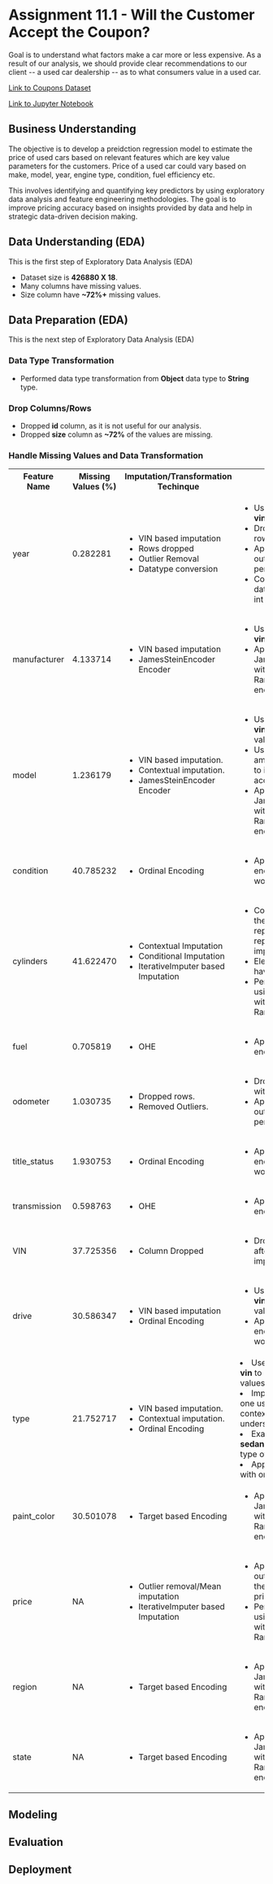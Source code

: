 # Assignment 11.1 - Will the Customer Accept the Coupon?

Goal is to understand what factors make a car more or less expensive. As a result of our analysis, we should provide clear recommendations to our client -- a used car dealership -- as to what consumers value in a used car.

[Link to Coupons Dataset](https://github.com/atewari-bot/vehicle-value-prediction/blob/main/data/vehicles.csv)

[Link to Jupyter Notebook](https://github.com/atewari-bot/vehicle-value-prediction/blob/main/vehicle_value_prediction.ipynb)

## Business Understanding

The objective is to develop a preidction regression model to estimate the price of used cars based on relevant features which are key value parameters for the customers. Price of a used car could vary based on make, model, year, engine type, condition, fuel efficiency etc.

This involves identifying and quantifying key predictors by using exploratory data analysis and feature engineering methodologies. The goal is to improve pricing accuracy based on insights provided by data and help in strategic data-driven decision making.

## Data Understanding (EDA)

This is the first step of Exploratory Data Analysis (EDA)

* Dataset size is <b>426880 X 18</b>.
* Many columns have missing values.
* Size column have <b>~72%+</b> missing values.

## Data Preparation (EDA)

This is the next step of Exploratory Data Analysis (EDA)

### Data Type Transformation

* Performed data type transformation from <b>Object</b> data type to <b>String</b> type.

### Drop Columns/Rows

* Dropped <b>id</b> column, as it is not useful for our analysis.
* Dropped <b>size</b> column as <b>~72%</b> of the values are missing.

### Handle Missing Values and Data Transformation

<table>
    <tr>
        <th>Feature Name</th>
        <th>Missing Values (%)</th>
        <th>Imputation/Transformation Techinque</th>
        <th>Description</th>
    </tr>
        <td>year</td>
        <td>0.282281</td>
        <td>
          <ul>
            <li>VIN based imputation</li>
            <li>Rows dropped</li>
            <li>Outlier Removal</li>
            <li>Datatype conversion</li>
          <ul>
        </td>
        <td>
          <ul>
            <li>Used Python package <b>vin</b>.</li>
            <li>Dropped 192 reamining rows with NaN value.</li>
            <li>Applied upper bound outlier removal at 99 percentile.</li>
            <li>Converted <b>year</b> column datatype from float to int</li>
          </ul>
        </td>
    <tr>
        <td>manufacturer</td>
        <td>4.133714</td>
        <td>
          <ul>
            <li>VIN based imputation</li>
            <li>JamesSteinEncoder Encoder</li>
          </ul>
        </td>
        <td>
          <ul>
            <li>Used Python package <b>vin</b></li>
            <li>Applied JamesSteinEncoder with RandomForestRegressor encoder</li>
          </ul>
        </td>
    </tr>
    <tr>
        <td>model</td>
        <td>1.236179</td>
        <td>
          <ul>
            <li>VIN based imputation.</li>
            <li>Contextual imputation.</li>
            <li>JamesSteinEncoder Encoder</li>
          </ul>
        </td>
        <td>
          <ul>
            <li>Used Python package <b>vin</b> to impute misisng values.</li>
            <li>Used manufacturer and ambigous model name to impute model with accurate values.</li>
            <li>Applied JamesSteinEncoder with RandomForestRegressor encoder</li>
          </ul>
        </td>
    </tr>
    <tr>
        <td>condition</td>
        <td>40.785232</td>
        <td>
          <ul>
            <li>Ordinal Encoding</li>
          </ul>
        </td>
        <td>
          <ul>
            <li>Applied ordinal encoding with order of worst to best</li>
          </ul>
        </td>
    </tr>
    <tr>
        <td>cylinders</td>
        <td>41.622470</td>
        <td>
          <ul>
            <li>Contextual Imputation</li>
            <li>Conditional Imputation</li>
            <li>IterativeImputer based Imputation</li>
          </ul>
        </td>
        <td>
          <ul>
            <li>Converted cylinders to their numeric representation to represent their ordinal importance.</li>
            <li>Electric vehicle should have 0 cylinders</li>
            <li>Performed imputation using IterativeImputer with RandomForestRegressor</li>
          </ul>
        </td>
    </tr>
    </tr>
        <td>fuel</td>
        <td>0.705819</td>
        <td>
          <ul>
            <li>OHE</li>
          </ul>
        </td>
        <td>
          <ul>
            <li>Applied one-hot encoding</li>
          </ul>
        </td>
    <tr>
        <td>odometer</td>
        <td>1.030735</td>
        <td>
          <ul>
            <li>Dropped rows.</li>
            <li>Removed Outliers.</li>
          </ul>
        </td>
        <td>
          <ul>
            <li>Dropped 4331 rows with NaN values.</li>
            <li>Applied upper bound outlier removal at 99 percentile.</li>
          </ul>
        </td>
    </tr>
    <tr>
        <td>title_status</td>
        <td>1.930753</td>
        <td>
          <ul>
            <li>Ordinal Encoding</li>
          </ul>
        </td>
        <td>
          <ul>
            <li>Applied ordinal encoding with order of worst to best</li>
          </ul>
        </td>
    </tr>
    <tr>
        <td>transmission</td>
        <td>0.598763</td>
        <td>
          <ul>
            <li>OHE</li>
          </ul>
        </td>
        <td>
          <ul>
            <li>Applied one-hot encoding</li>
          </ul>
        </td>
    </tr>
    <tr>
        <td>VIN</td>
        <td>37.725356</td>
        <td>
          <ul>
            <li>Column Dropped</li>
          </ul>
        </td>
        <td>
          <ul>
            <li>Dropped <b>VIN</b> column after apply VIN based imputation.</li>
          </ul>
        </td>
    </tr>
    <tr>
        <td>drive</td>
        <td>30.586347</td>
        <td>
          <ul>
            <li>VIN based imputation</li>
            <li>Ordinal Encoding</li>
          </ul>
        </td>
        <td> 
          <ul>
            <li>Used Python package <b>vin</b> to impute misisng values.</li>
            <li>Applied ordinal encoding with order of worst to best</li>
          </ul>
        </td>
    </tr>
    <tr>
        <td>type</td>
        <td>21.752717</td>
        <td>
          <ul>
            <li>VIN based imputation.</li>
            <li>Contextual imputation.</li>
            <li>Ordinal Encoding</li>
          </ul>
        </td>
        <td>
          <li>Used Python package <b>vin</b> to impute missing values.</li>
          <li>Imputed similar types to one using contextual/domain understanding.</li>
          <li>Example: <b>sedan</b> and <b>sedan/saloon</b> are same type of vehicle</li>
          <li>Applied ordinal encoding with order of worst to best</li>
        </td>
    </tr>
    <tr>
        <td>paint_color</td>
        <td>30.501078</td>
        <td>
          <ul>
            <li>Target based Encoding</li>
          </ul>
        </td>
        <td>
          <ul>
            <li>Applied JamesSteinEncoder with RandomForestRegressor encoder</li>
          </ul>
        </td>
    </tr>
    <tr>
        <td>price</td>
        <td>NA</td>
        <td>
          <ul>
            <li>Outlier removal/Mean imputation</li>
            <li>IterativeImputer based Imputation</li>
          </ul>
        </td>
        <td>
          <ul>
            <li>Applied IQR to identify outliers and imputed them with median of the price column.</li>
            <li>Performed imputation using IterativeImputer with RandomForestRegressor</li>
          </ul>
        </td>
    </tr>
    <tr>
        <td>region</td>
        <td>NA</td>
        <td>
          <ul>
            <li>Target based Encoding</li>
          </ul>
        </td>
        <td>
          <ul>
            <li>Applied JamesSteinEncoder with RandomForestRegressor encoder</li>
          </ul>
        </td>
    </tr>
    <tr>
        <td>state</td>
        <td>NA</td>
        <td>
          <ul>
            <li>Target based Encoding</li>
          </ul>
        </td>
        <td>
          <ul>
            <li>Applied JamesSteinEncoder with RandomForestRegressor encoder</li>
          </ul>
        </td>
    </tr>
</table>

## Modeling

## Evaluation

## Deployment

